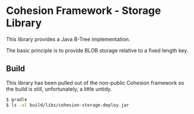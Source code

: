 # Cohesion Framework - Storage Library

This library provides a Java B-Tree implementation.

The basic principle is to provide BLOB storage relative to a fixed length key.

## Build

This library has been pulled out of the non-public Cohesion framework so the
build is still, unfortunately, a little untidy.

```bash
$ gradle
$ ls -al build/libs/cohesion-storage-deploy.jar
```
